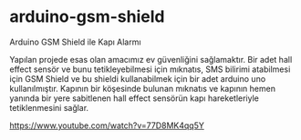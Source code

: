 # arduino-gsm-shield
Arduino GSM Shield ile Kapı Alarmı

Yapılan projede esas olan amacımız ev güvenliğini sağlamaktır. Bir adet hall effect sensör ve bunu tetikleyebilmesi için mıknatıs, SMS bilirimi atabilmesi için GSM Shield ve bu shieldi kullanabilmek için bir adet arduino uno kullanılmıştır. Kapının bir köşesinde bulunan mıknatıs ve kapının hemen yanında bir yere sabitlenen hall effect sensörün kapı hareketleriyle tetiklenmesini sağlar.

https://www.youtube.com/watch?v=77D8MK4qq5Y
